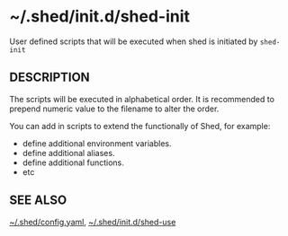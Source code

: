 # ~/.shed/init.d/shed-init

User defined scripts that will be executed when shed is initiated by `shed-init`

## DESCRIPTION

The scripts will be executed in alphabetical order. It is recommended to prepend numeric value to the filename to alter the order.

You can add in scripts to extend the functionally of Shed, for example:

- define additional environment variables.
- define additional aliases.
- define additional functions.
- etc

## SEE ALSO

[~/.shed/config.yaml](file-shed-config.yaml.md), [~/.shed/init.d/shed-use](directory-init.d-shed-use.md)
